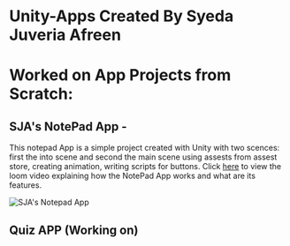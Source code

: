 # Unity-Apps Created By Syeda Juveria Afreen

# Worked on App Projects from Scratch:

## SJA's NotePad App - 
This notepad App is a simple project created with Unity with two scences: first the into scene and second the main scene using assests from assest store, creating animation, writing scripts for buttons. Click [here](https://www.loom.com/share/161253a1e0954f768411bd1a5d76bd42) to view the loom video explaining how the NotePad App works and what are its features.

![SJA's Notepad App](https://user-images.githubusercontent.com/70269507/186276802-8fdc8929-56a7-4678-b468-dfc0d82ea09a.gif)

## Quiz APP (Working on)

